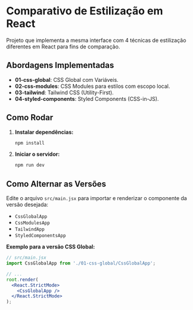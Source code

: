 # Comparativo de Estilização em React

Projeto que implementa a mesma interface com 4 técnicas de estilização diferentes em React para fins de comparação.

## Abordagens Implementadas

* **01-css-global**: CSS Global com Variáveis.
* **02-css-modules**: CSS Modules para estilos com escopo local.
* **03-tailwind**: Tailwind CSS (Utility-First).
* **04-styled-components**: Styled Components (CSS-in-JS).

## Como Rodar

1.  **Instalar dependências:**
    ```bash
    npm install
    ```

2.  **Iniciar o servidor:**
    ```bash
    npm run dev
    ```

## Como Alternar as Versões

Edite o arquivo `src/main.jsx` para importar e renderizar o componente da versão desejada:

* `CssGlobalApp`
* `CssModulesApp`
* `TailwindApp`
* `StyledComponentsApp`

**Exemplo para a versão CSS Global:**
```jsx
// src/main.jsx
import CssGlobalApp from './01-css-global/CssGlobalApp';

// ...
root.render(
  <React.StrictMode>
    <CssGlobalApp />
  </React.StrictMode>
);
